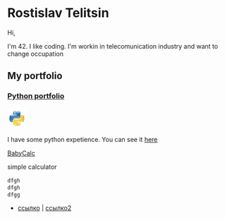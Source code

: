 # Rostislav Telitsin
Hi,

I'm 42. I like coding. I'm workin in telecomunication industry and want to change occupation

## My portfolio

### [Python portfolio](RostislavTelitsinPython.github.io)

![alt-текст](python-logo-glassy2.png "Текст заголовка логотипа 1")


I have some python expetience. You can see it [here](RostislavTelitsinPython.github.io)

[BabyCalc](https://github.com/RostislavTelitsin/babyCalc)

simple calculator


~~~
dfgh
dfgh
dfgg
~~~



- [ссылко](https://www.youtube.com) | [ссылко2](https://youtu.be/d8fuCQ4IYC8)
